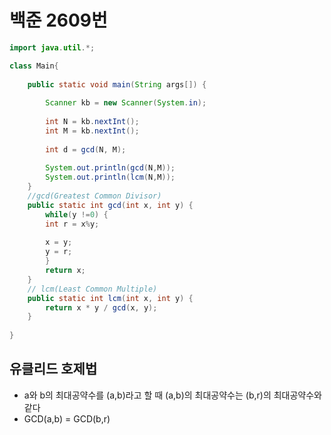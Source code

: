 # 백준 2609번

```java
import java.util.*;

class Main{
	
	public static void main(String args[]) {
		
		Scanner kb = new Scanner(System.in);
		
		int N = kb.nextInt();
		int M = kb.nextInt();
		
		int d = gcd(N, M);
		
		System.out.println(gcd(N,M));
		System.out.println(lcm(N,M));
	}
	//gcd(Greatest Common Divisor)
	public static int gcd(int x, int y) {
		while(y !=0) {
		int r = x%y;
		
		x = y;
		y = r;
		}
		return x;
	}
	// lcm(Least Common Multiple)
	public static int lcm(int x, int y) {
		return x * y / gcd(x, y);
	}
	
}

```

## 유클리드 호제법
- a와 b의 최대공약수를 (a,b)라고 할 때 (a,b)의 최대공약수는 (b,r)의 최대공약수와 같다
- GCD(a,b) = GCD(b,r)

